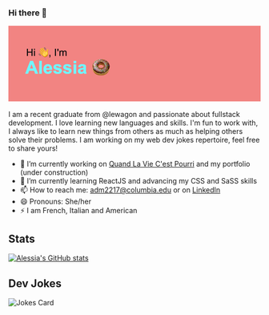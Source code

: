 ### Hi there 👋

![Header](https://github.com/nerdtransmitter/nerdtransmitter/blob/main/github-header.png?raw=true)

I am a recent graduate from @lewagon and passionate about fullstack development. I love learning new languages and skills. I'm fun to work with, I always like to learn new things from others as much as helping others solve their problems. I am working on my web dev jokes repertoire, feel free to share yours!


- 🔭 I’m currently working on [Quand La Vie C'est Pourri](https://www.viepourrie.com) and my portfolio (under construction)
- 🌱 I’m currently learning ReactJS and advancing my CSS and SaSS skills
- 📫 How to reach me: adm2217@columbia.edu or on [LinkedIn](https://www.linkedin.com/in/alessia-moison)
- 😄 Pronouns: She/her
- ⚡ I am French, Italian and American


## Stats

[![Alessia's GitHub stats](https://github-readme-stats-livid-one-90.vercel.app/api?username=nerdtransmitter&show_icons=true&theme=blueberry&hide=issues,contribs)](https://github.com/anuraghazra/github-readme-stats)


## Dev Jokes

![Jokes Card](https://readme-jokes.vercel.app/api?hideBorder)
